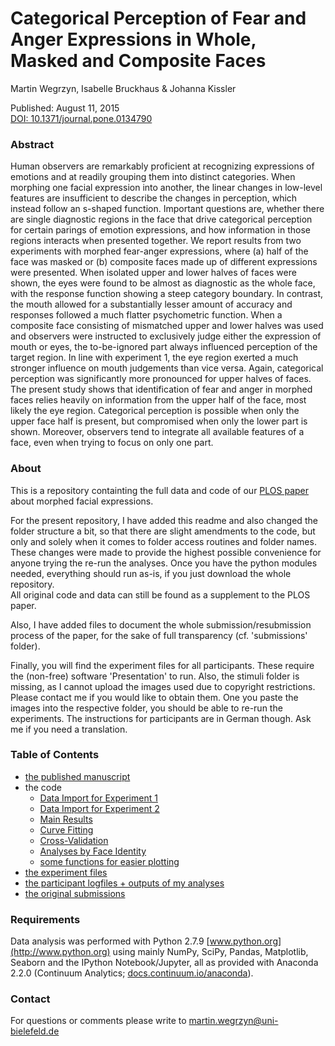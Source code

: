 
# Categorical Perception of Fear and Anger Expressions in Whole, Masked and Composite Faces

Martin Wegrzyn, Isabelle Bruckhaus & Johanna Kissler  

Published: August 11, 2015  
[DOI: 10.1371/journal.pone.0134790](http://dx.doi.org/10.1371/journal.pone.0134790)

### Abstract

Human observers are remarkably proficient at recognizing expressions of emotions and at readily grouping them into distinct categories. When morphing one facial expression into another, the linear changes in low-level features are insufficient to describe the changes in perception, which instead follow an s-shaped function. Important questions are, whether there are single diagnostic regions in the face that drive categorical perception for certain parings of emotion expressions, and how information in those regions interacts when presented together.
We report results from two experiments with morphed fear-anger expressions, where (a) half of the face was masked or (b) composite faces made up of different expressions were presented. When isolated upper and lower halves of faces were shown, the eyes were found to
be almost as diagnostic as the whole face, with the response function showing a steep category boundary. In contrast, the mouth allowed for a substantially lesser amount of accuracy and responses followed a much flatter psychometric function. When a composite face consisting of mismatched upper and lower halves was used and observers were instructed to exclusively judge either the expression of mouth or eyes, the to-be-ignored part always influenced perception of the target region. In line with experiment 1, the eye region exerted a much stronger influence on mouth judgements than vice versa. Again, categorical perception was significantly more pronounced for upper halves of faces. The present study shows that identification of fear and anger in morphed faces relies heavily on information from the upper half of the face, most likely the eye region. Categorical perception is possible when only the upper face half is present, but compromised when only the lower part is shown. Moreover, observers tend to integrate all available features of a face, even when trying to focus on only one part.


### About

This is a repository containting the full data and code of our [PLOS paper](http://dx.doi.org/10.1371/journal.pone.0134790) about morphed facial expressions.  

For the present repository, I have added this readme and also changed the folder structure a bit, so that there are slight amendments to the code, but only and solely when it comes to folder access routines and folder names. These changes were made to provide the highest possible convenience for anyone trying the re-run the analyses. Once you have the python modules needed, everything should run as-is, if you just download the whole repository.  
All original code and data can still be found as a supplement to the PLOS paper.  

Also, I have added files to document the whole submission/resubmission process of the paper, for the sake of full transparency (cf. 'submissions' folder).  

Finally, you will find the experiment files for all participants. These require the (non-free) software 'Presentation' to run. Also, the stimuli folder is missing, as I cannot upload the images used due to copyright restrictions. Please contact me if you would like to obtain them. One you paste the images into the respective folder, you should be able to re-run the experiments. The instructions for participants are in German though. Ask me if you need a translation.

### Table of Contents

- [the published manuscript](journal_pone_0134790.pdf)
- the code
  - [Data Import for Experiment 1](S1_Code_Experiment1_Data_Import.ipynb)
  - [Data Import for Experiment 2](S2_Code_Experiment2_Data_Import.ipynb)
  - [Main Results](S3_Code_MainResults.ipynb)
  - [Curve Fitting](S4_Code_CurveFitting.ipynb)
  - [Cross-Validation](S5_Code_CrossValidation.ipynb)
  - [Analyses by Face Identity](S6_Code_AdditionalIdentityAnalyses.ipynb)
  - [some functions for easier plotting](my_plots.py)
- [the experiment files](experiment/)
- [the participant logfiles + outputs of my analyses](data/)
- [the original submissions](submissions/)

### Requirements

Data analysis was performed with Python 2.7.9 [www.python.org](http://www.python.org) using mainly NumPy, SciPy, Pandas, Matplotlib, Seaborn and the IPython Notebook/Jupyter, all as provided with Anaconda 2.2.0 (Continuum Analytics; [docs.continuum.io/anaconda](http://docs.continuum.io/anaconda)).

### Contact

For questions or comments please write to [martin.wegrzyn@uni-bielefeld.de](mailto:martin.wegrzyn@uni-bielefeld.de)  
